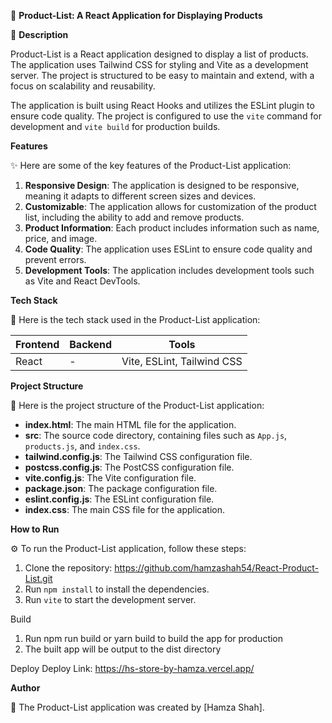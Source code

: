 🚀 **Product-List: A React Application for Displaying Products**

📖 **Description**

Product-List is a React application designed to display a list of products. The application uses Tailwind CSS for styling and Vite as a development server. The project is structured to be easy to maintain and extend, with a focus on scalability and reusability.

The application is built using React Hooks and utilizes the ESLint plugin to ensure code quality. The project is configured to use the `vite` command for development and `vite build` for production builds.

**Features**

✨ Here are some of the key features of the Product-List application:

1. **Responsive Design**: The application is designed to be responsive, meaning it adapts to different screen sizes and devices.
2. **Customizable**: The application allows for customization of the product list, including the ability to add and remove products.
3. **Product Information**: Each product includes information such as name, price, and image.
4. **Code Quality**: The application uses ESLint to ensure code quality and prevent errors.
5. **Development Tools**: The application includes development tools such as Vite and React DevTools.

**Tech Stack**

🧰 Here is the tech stack used in the Product-List application:

| **Frontend** | **Backend** | **Tools** |
| --- | --- | --- |
| React | - | Vite, ESLint, Tailwind CSS |

**Project Structure**

📁 Here is the project structure of the Product-List application:

* **index.html**: The main HTML file for the application.
* **src**: The source code directory, containing files such as `App.js`, `products.js`, and `index.css`.
* **tailwind.config.js**: The Tailwind CSS configuration file.
* **postcss.config.js**: The PostCSS configuration file.
* **vite.config.js**: The Vite configuration file.
* **package.json**: The package configuration file.
* **eslint.config.js**: The ESLint configuration file.
* **index.css**: The main CSS file for the application.

**How to Run**

⚙️ To run the Product-List application, follow these steps:

1. Clone the repository: https://github.com/hamzashah54/React-Product-List.git
2. Run `npm install` to install the dependencies.
3. Run `vite` to start the development server.

Build
  1. Run npm run build or yarn build to build the app for production
  2. The built app will be output to the dist directory

Deploy
  Deploy Link: https://hs-store-by-hamza.vercel.app/

**Author**

👤 The Product-List application was created by [Hamza Shah].
